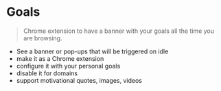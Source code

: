 # Goals

> Chrome extension to have a banner with your goals all the time you are browsing.

- See a banner or pop-ups that will be triggered on idle
- make it as a Chrome extension
- configure it with your personal goals
- disable it for domains
- support motivational quotes, images, videos



